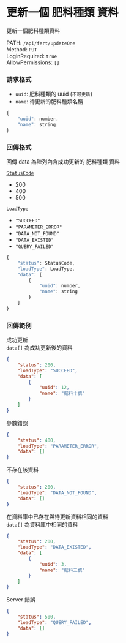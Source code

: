 # 更新一個 肥料種類 資料

更新一個肥料種類資料

PATH: `/api/fert/updateOne`  
Method: `PUT`  
LoginRequired: `true`  
AllowPermissions: `[]`  


### 請求格式
* `uuid`: 肥料種類的 uuid (`不可更新`)
* `name`: 待更新的肥料種類名稱

```js
{
    "uuid": number,
    "name": string
}
```


### 回傳格式

回傳 data 為陣列內含成功更新的 肥料種類 資料  

[`StatusCode`](../../types.md#statuscode)  
* 200
* 400
* 500

[`LoadType`](../../types.md#loadtype)  
* `"SUCCEED"`
* `"PARAMETER_ERROR"`
* `"DATA_NOT_FOUND"`
* `"DATA_EXISTED"`
* `"QUERY_FAILED"`

```js
{
    "status": StatusCode,
    "loadType": LoadType,
    "data": [
        {
            "uuid": number,
            "name": string
        }
    ]
}
```


### 回傳範例
成功更新  
`data[]` 為成功更新後的資料  
```json
{
    "status": 200,
    "loadType": "SUCCEED",
    "data": [
        {
            "uuid": 12,
            "name": "肥料十號"
        }
    ]
}
```

參數錯誤
```json
{
    "status": 400,
    "loadType": "PARAMETER_ERROR",
    "data": []
}
```

不存在該資料
```json
{
    "status": 200,
    "loadType": "DATA_NOT_FOUND",
    "data": []
}
```

在資料庫中已存在與待更新資料相同的資料  
`data[]` 為資料庫中相同的資料
```json
{
    "status": 200,
    "loadType": "DATA_EXISTED",
    "data": [
        {
            "uuid": 3,
            "name": "肥料三號"
        }
    ]
}
```

Server 錯誤  
```json
{
    "status": 500,
    "loadType": "QUERY_FAILED",
    "data": []
}
```
